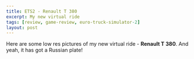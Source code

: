 ```yaml
---
title: ETS2 - Renault T 380
excerpt: My new virtual ride
tags: [review, game-review, euro-truck-simulator-2]
layout: post
---
```


Here are some low res pictures of my new virtual ride - <strong>Renault T 380</strong>. And yeah, it has got a Russian plate!

<img src="{{site.base_url}}/assets/media/img/ets2_20210919_114904_00.png" class="img-fluid img-thumbnail" alt="">

<img src="{{site.base_url}}/assets/media/img/ets2_20210919_115005_00.png" class="img-fluid img-thumbnail" alt="">

<img src="{{site.base_url}}/assets/media/img/ets2_20210919_115025_00.png" class="img-fluid img-thumbnail" alt="">